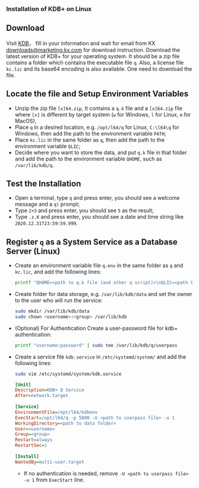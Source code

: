 ### Installation of KDB+ on Linux

## Download
Visit [KDB](https://kx.com/kdb-personal-edition-download/)， fill in your information and wait for email from KX <downloads@marketing.kx.com> for download instruction.
Download the latest version of KDB+ for your operating system. It should be a zip file contains a folder which contains the executable file `q`.
Also, a license file `kc.lic` and its base64 encoding is also available. One need to download the file. 

## Locate the file and Setup Environment Variables
 - Unzip the zip file `[x]64.zip`, It contains a `q.k` file and a `[x]64.zip` file where `[x]` is different by target system (`w` for Windows, `l` for Linux, `m` for MacOS),
 - Place `q` in a desired location, e.g. `/opt/l64/q` for Linux, `C:\l64\q` for Windows, then add the path to the environment variable `PATH`;
 - Place `kc.lic` in the same folder as `q`, then add the path to the environment variable `QLIC`;
 - Decide where you want to store the data, and put `q.k` file in that folder and add the path to the environment variable `QHOME`, such as `/var/lib/kdb/q`.

## Test the Installation
 - Open a terminal, type `q` and press enter, you should see a welcome message and a `q)` prompt;
 - Type `2+3` and press enter, you should see `5` as the result;
 - Type `.z.K` and press enter, you should see a date and time string like `2020.12.31T23:59:59.999`.

## Register `q` as a System Service as a Database Server (Linux)
 - Create an environment variable file `q.env` in the same folder as `q` and `kc.lic`, and add the following lines:
   ```bash
   printf "QHOME=<path to q.k file (and other q script)>\nQLIC=<path to license file>\n" | sudo tee /opt/l64/kdbenv
   ```
 
 - Create folder for data storage, e.g. `/var/lib/kdb/data` and set the owner to the user who will run the service:
   ```bash
   sudo mkdir /var/lib/kdb/data
   sudo chown <username>:<group> /var/lib/kdb
   ```
   
 - (Optional) For Authentication
   Create a user-password file for kdb+ authentication:
   ```bash
   printf "username:password" | sudo tee /var/lib/kdb/q/userpass
   ```



 - Create a service file `kdb.service` in `/etc/systemd/system/` and add the following lines:
      ```bash
      sudo vim /etc/systemd/system/kdb.service
      ```
      ```ini
      [Unit]
      Description=KDB+ Q Service
      After=network.target
       
      [Service]
      EnvironmentFile=/opt/l64/kdbenv
      ExecStart=/opt/l64/q -p 5000 -U <path to userpass file> -u 1
      WorkingDirectory=<path to data folder>
      User=<username>
      Group=<group>
      Restart=always
      RestartSec=1
       
      [Install]
      WantedBy=multi-user.target
      ```
      - If no authentication is needed, remove `-U <path to userpass file> -u 1` from `ExecStart` line.





